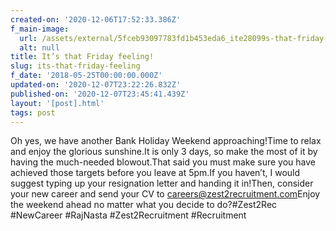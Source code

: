 ```yaml
---
created-on: '2020-12-06T17:52:33.386Z'
f_main-image:
  url: /assets/external/5fceb93097783fd1b453eda6_ite28099s-that-friday-feeling.jpg
  alt: null
title: It’s that Friday feeling!
slug: its-that-friday-feeling
f_date: '2018-05-25T00:00:00.000Z'
updated-on: '2020-12-07T23:22:26.832Z'
published-on: '2020-12-07T23:45:41.439Z'
layout: '[post].html'
tags: post
---
```


Oh yes, we have another Bank Holiday Weekend approaching!Time to relax and enjoy the glorious sunshine.It is only 3 days, so make the most of it by having the much-needed blowout.That said you must make sure you have achieved those targets before you leave at 5pm.If you haven’t, I would suggest typing up your resignation letter and handing it in!Then, consider your new career and send your CV to [careers@zest2recruitment.com](mailto:careers@zest2recruitment.com)Enjoy the weekend ahead no matter what you decide to do?#Zest2Rec #NewCareer #RajNasta #Zest2Recruitment #Recruitment

